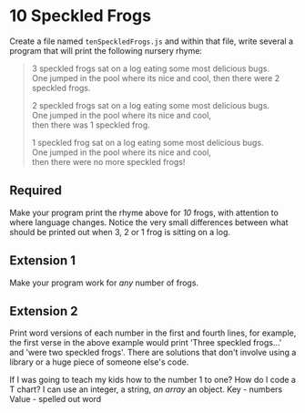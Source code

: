 # 10 Speckled Frogs

Create a file named `tenSpeckledFrogs.js` and within that file, write several a program that will print the following nursery rhyme:

> 3 speckled frogs sat on a log
> eating some most delicious bugs.  
> One jumped in the pool where its nice and cool,
> then there were 2 speckled frogs.
>
> 2 speckled frogs sat on a log
> eating some most delicious bugs.  
> One jumped in the pool where its nice and cool,  
> then there was 1 speckled frog.
>
> 1 speckled frog sat on a log
> eating some most delicious bugs.  
> One jumped in the pool where its nice and cool,  
> then there were no more speckled frogs!

## Required

Make your program print the rhyme above for *10* frogs, with attention to where language changes. Notice the very small differences between what should be printed out when 3, 2 or 1 frog is sitting on a log.

## Extension 1

Make your program work for _any_ number of frogs.

## Extension 2

Print word versions of each number in the first and fourth lines, for example, the first verse in the above example would print 'Three speckled frogs...' and 'were two speckled frogs'. There are solutions that don't involve using a library or a huge piece of someone else's code.

If I was going to teach my kids how to the number 1 to one?
How do I code a T chart?
  I can use an integer, a string, *an array* an object.
  Key - numbers
  Value - spelled out word
